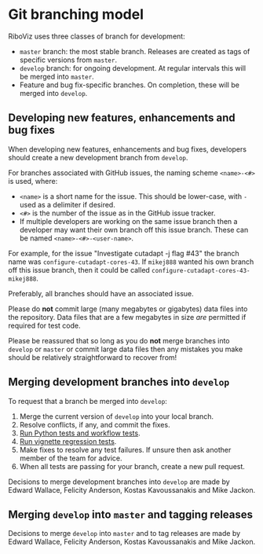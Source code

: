 # Git branching model

RiboViz uses three classes of branch for development:

* `master` branch: the most stable branch. Releases are created as tags of specific versions from `master`.
* `develop` branch: for ongoing development. At regular intervals this will be merged into `master`.
* Feature and bug fix-specific branches. On completion, these will be merged into `develop`.

## Developing new features, enhancements and bug fixes

When developing new features, enhancements and bug fixes, developers should create a new development branch from `develop`.

For branches associated with GitHub issues, the naming scheme `<name>-<#>` is used, where:

* `<name>` is a short name for the issue. This should be lower-case, with `-` used as a delimiter if desired.
* `<#>` is the number of the issue as in the GitHub issue tracker.
* If multiple developers are working on the same issue branch then a developer may want their own branch off this issue branch. These can be named `<name>-<#>-<user-name>`.

For example, for the issue "Investigate cutadapt -j flag #43" the branch name was `configure-cutadapt-cores-43`. If `mikej888` wanted his own branch off this issue branch, then it could be called `configure-cutadapt-cores-43-mikej888`.

Preferably, all branches should have an associated issue.

Please do **not** commit large (many megabytes or gigabytes) data files into the repository. Data files that are a few megabytes in size *are* permitted if required for test code.

Please be reassured that so long as you do **not** merge branches into `develop` or `master` or commit large data files then any mistakes you make should be relatively straightforward to recover from!

## Merging development branches into `develop`

To request that a branch be merged into `develop`:

1. Merge the current version of `develop` into your local branch.
2. Resolve conflicts, if any, and commit the fixes.
3. [Run Python tests and workflow tests](./testing.md#run-python-tests-and-workflow-tests).
4. [Run vignette regression tests](./testing.md#run-vignette-regression-tests).
5. Make fixes to resolve any test failures. If unsure then ask another member of the team for advice.
6. When all tests are passing for your branch, create a new pull request.

Decisions to merge development branches into `develop` are made by Edward Wallace, Felicity Anderson, Kostas Kavoussanakis and Mike Jackon.

## Merging `develop` into `master` and tagging releases

Decisions to merge `develop` into `master` and to tag releases are made by Edward Wallace, Felicity Anderson, Kostas Kavoussanakis and Mike Jackon.
